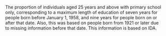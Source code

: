 The proportion of individuals aged 25 years and above with primary school only, corresponding to a maximum length of education of seven years for people born before January 1, 1958, and nine years for people born on or after that date. Also, this was based on people born from 1921 or later due to missing information before that date. This information is based on IDA.
